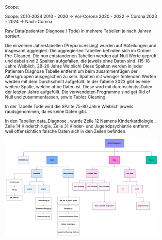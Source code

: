 Scope:


Scope: 2010-2024
2010 - 2020 -> Vor-Corona
2020 - 2022 -> Corona
2023 - 2024 -> Nach-Corona

Raw Data(patienten Diagnose / Tode) in mehrere Tabellen je nach Jahren sortiert. 

Die einzelnen Jahrestabellen (Prepcrocessing) wurden auf Abteilungen und insgesamt aggregiert. Die aggregierten Tabellen befinden sich im Ordner Pre-Cleaned. Die nun entstandenen Tabellen werden auf Null Werte geprüft und dabei sind 2 Spalten aufgefallen, die jeweils ohne Daten sind. (15-18 Jahre Weiblich, 28-20 Jahre Weiblich) Diese Spalten werden in jeder Patienten Diagnose Tabelle entfernt um beim zusammenfügen der Altersgruppen ausgeglichen zu sein. Spalten mit weniger fehlenden Werten werden mit dem Durchschnitt aufgefüllt. In der Tabelle 2023 gibt es eine weitere Spalte, welche ohne Daten ist. Diese wird mit durchschnitssDaten der letzten Jahre aufgefüllt. Die verwendeten Programme sind get Rid of Null und zusammenfassen, sowie Tables Cleaning.

In der Tabelle Tode wird die SPalte 75-80 Jahre Weiblich jeweils raudsgenommen, da es keine Daten gibt.

In den Tabellen data_Diagnose.. wurde Zeile 12 Namens Kinderkardiologie , Zeile 14 Kinderchirugie, Zeile 31 Kinder- und Jugendpsychiatrie entfernt, weil offensichtlich falsche Daten sich in den Zeilen befinden.

![Tree Chart](tree_chart_github.png)
